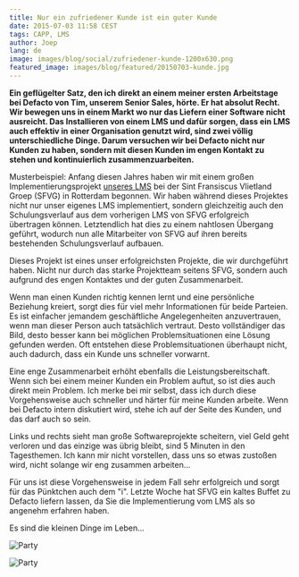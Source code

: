 ```yaml
---
title: Nur ein zufriedener Kunde ist ein guter Kunde
date: 2015-07-03 11:58 CEST
tags: CAPP, LMS
author: Joep
lang: de
image: images/blog/social/zufriedener-kunde-1200x630.png
featured_image: images/blog/featured/20150703-kunde.jpg
---
```


__Ein geflügelter Satz, den ich direkt an einem meiner ersten Arbeitstage bei Defacto von Tim, unserem Senior Sales, hörte. Er hat absolut Recht. Wir bewegen uns in einem Markt wo nur das Liefern einer Software nicht ausreicht. Das Installieren von einem LMS und dafür sorgen, dass ein LMS auch effektiv in einer Organisation genutzt wird, sind zwei völlig unterschiedliche Dinge. Darum versuchen wir bei Defacto nicht nur Kunden zu haben, sondern mit diesen Kunden im engen Kontakt zu stehen und kontinuierlich zusammenzuarbeiten.__

Musterbeispiel: Anfang diesen Jahres haben wir mit einem großen Implementierungsprojekt [unseres LMS](/capp-bilden/) bei der Sint Fransiscus Vlietland Groep (SFVG) in Rotterdam begonnen. Wir haben während dieses Projektes nicht nur unser eigenes LMS implementiert, sondern gleichzeitig auch den Schulungsverlauf aus dem vorherigen LMS von SFVG erfolgreich übertragen können. Letztendlich hat dies zu einem nahtlosen Übergang geführt, wodurch nun alle Mitarbeiter von SFVG auf ihren bereits bestehenden Schulungsverlauf aufbauen.

Dieses Projekt ist eines unser erfolgreichsten Projekte, die wir durchgeführt haben. Nicht nur durch das starke Projektteam seitens SFVG, sondern auch aufgrund des engen Kontaktes und der guten Zusammenarbeit.

Wenn man einen Kunden richtig kennen lernt und eine persönliche Beziehung kreiert, sorgt dies für viel mehr Informationen für beide Parteien. Es ist einfacher jemandem geschäftliche Angelegenheiten anzuvertrauen, wenn man dieser Person auch tatsächlich vertraut. Desto vollständiger das Bild, desto besser kann bei möglichen Problemsituationen eine Lösung gefunden werden. Oft entstehen diese Problemsituationen überhaupt nicht, auch dadurch, dass ein Kunde uns schneller vorwarnt.

Eine enge Zusammenarbeit erhöht ebenfalls die Leistungsbereitschaft. Wenn sich bei einem meiner Kunden ein Problem auftut, so ist dies auch direkt mein Problem. Ich merke bei mir selbst, dass ich durch diese Vorgehensweise auch schneller und härter für meine Kunden arbeite. Wenn bei Defacto intern diskutiert wird, stehe ich auf der Seite des Kunden, und das darf auch so sein.

Links und rechts sieht man große Softwareprojekte scheitern, viel Geld geht verloren und das einzige was übrig bleibt, sind 5 Minuten in den Tagesthemen. Ich kann mir nicht vorstellen, dass uns so etwas zustoßen wird, nicht solange wir eng zusammen arbeiten...

Für uns ist diese Vorgehensweise in jedem Fall sehr erfolgreich und sorgt für das Pünktchen auch dem "i". Letzte Woche hat SFVG ein kaltes Buffet zu Defacto liefern lassen, da Sie die Implementierung vom LMS als so angenehm erfahren haben.

Es sind die kleinen Dinge im Leben...

![Party](/images/blog/de/party-01.jpg)

![Party](/images/blog/de/party-02.jpg)
